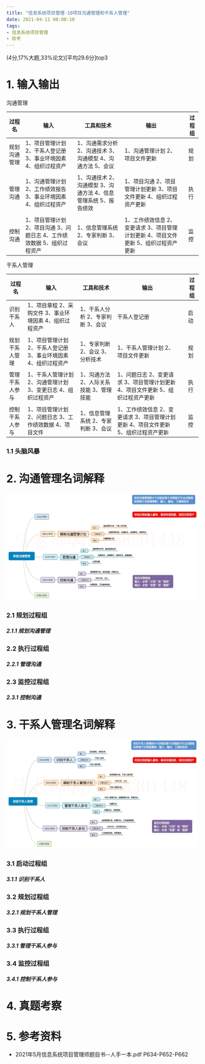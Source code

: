```yaml
---
title: "信息系统项目管理-10项目沟通管理和干系人管理"
date: 2021-04-11 00:00:10
tags:
- 信息系统项目管理
- 软考
---
```


(4分,17%大题,33%论文)[平均29.6分]top3

# 1. 输入输出

沟通管理

| 过程名       | 输入                                                         | 工具和技术                                                   | 输出                                                         |      | 过程组 |
| ------------ | ------------------------------------------------------------ | ------------------------------------------------------------ | ------------------------------------------------------------ | ---- | ------ |
| 规划沟通管理 | 1、项目管理计划 2、干系人登记册 3、事业环境因素 4、组织过程资产 | 1、沟通需求分析 2、沟通技术 3、沟通模型 4、沟通方法 5、会议  | 1、沟通管理计划 2、项目文件更新                              |      | 规划   |
|              |                                                              |                                                              |                                                              |      |        |
| 管理沟通     | 1、沟通管理计划 2、工作绩效报告 3、事业环境因素 4、组织过程资产 | 1、沟通技术 2、沟通模型 3、沟通方法 4、信息管理系统 5、报告绩效 | 1、项目沟通 2、项目管理计划更新 3、项目文件更新 4、组织过程资产更新 |      | 执行   |
|              |                                                              |                                                              |                                                              |      |        |
| 控制沟通     | 1、项目管理计划 2、项目沟通 3、问题日志 4、工作绩效数据 5、组织过程资产 | 1、信息管理系统 2、专家判断 3、会议                          | 1、工作绩效信息 2、变更请求 3、项目管理计划更新 4、项目文件更新 5、组织过程资产更新 |      | 监控   |

<!-- more -->

干系人管理

| 过程名         | 输入                                                         | 工具和技术                              | 输出                                                         |      | 过程组 |
| -------------- | ------------------------------------------------------------ | --------------------------------------- | ------------------------------------------------------------ | ---- | ------ |
| 识别干系人     | 1、项目章程 2、采购文件 3、事业环境因素 4、组织过程资产      | 1、干系人分析 2、专家判断 3、会议       | 干系人登记册                                                 |      | 启动   |
|                |                                                              |                                         |                                                              |      |        |
| 规划干系人管理 | 1、项目管理计划 2、干系人登记册 3、事业环境因素 4、组织过程资产 | 1、专家判断 2、会议 3、分析技术         | 1、干系人管理计划 2、项目文件更新                            |      | 规划   |
|                |                                                              |                                         |                                                              |      |        |
| 管理干系人参与 | 1、干系人管理计划 2、沟通管理计划 3、变更日志 4、组织过程资产 | 1、沟通方法 2、人际关系技能 3、管理技能 | 1、问题日志 2、变更请求 3、项目管理计划更新 4、项目文件更新 5、组织过程资产更新 |      | 执行   |
|                |                                                              |                                         |                                                              |      |        |
| 控制干系人参与 | 1、项目管理计划 2、问题日志 3、工作绩效数据 4、项目文件      | 1、信息管理系统 2、专家判断 3、会议     | 1、工作绩效信息 2、变更请求 3、项目管理计划更新 4、项目文件更新 5、组织过程资产更新 |      | 监控   |

### 1.1 头脑风暴



# 2. 沟通管理名词解释

![7](%E4%BF%A1%E6%81%AF%E7%B3%BB%E7%BB%9F%E9%A1%B9%E7%9B%AE%E7%AE%A1%E7%90%86-10%E9%A1%B9%E7%9B%AE%E6%B2%9F%E9%80%9A%E7%AE%A1%E7%90%86%E5%92%8C%E5%B9%B2%E7%B3%BB%E4%BA%BA%E7%AE%A1%E7%90%86/7.jpg)

### 2.1 规划过程组

##### 2.1.1 规划沟通管理

### 2.2 执行过程组

##### 2.2.1 管理沟通

### 2.3 监控过程组

##### 2.3.1 控制沟通



# 3. 干系人管理名词解释

![8](%E4%BF%A1%E6%81%AF%E7%B3%BB%E7%BB%9F%E9%A1%B9%E7%9B%AE%E7%AE%A1%E7%90%86-10%E9%A1%B9%E7%9B%AE%E6%B2%9F%E9%80%9A%E7%AE%A1%E7%90%86%E5%92%8C%E5%B9%B2%E7%B3%BB%E4%BA%BA%E7%AE%A1%E7%90%86/8.jpg)

### 3.1 启动过程组

##### 3.1.1 识别干系人

### 3.2 规划过程组

##### 3.2.1 规划干系人管理

### 3.3 执行过程组

##### 3.3.1 管理干系人参与

### 3.4 监控过程组

##### 3.4.1 控制干系人参与

# 4. 真题考察



# 5. 参考资料

+ 2021年5月信息系统项目管理师题目书--人手一本.pdf P634-P652-P662

